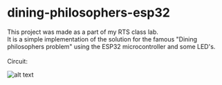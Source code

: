 # dining-philosophers-esp32
This project was made as a part of my RTS class lab.\
It is a simple implementation of the solution for the famous "Dining philosophers problem" using the ESP32 microcontroller and some LED's.\
\
Circuit: 

![alt text](https://i.ibb.co/kqdG5H3/xxxxxxxxxxxxxxxxxx-min.jpg)
